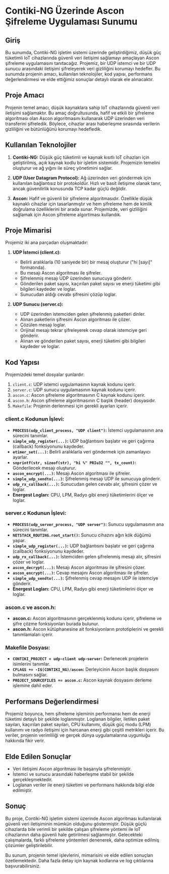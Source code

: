 # Contiki-NG Üzerinde Ascon Şifreleme Uygulaması Sunumu

## Giriş

Bu sunumda, Contiki-NG işletim sistemi üzerinde geliştirdiğimiz, düşük güç tüketimli IoT cihazlarında güvenli veri iletişimi sağlamayı amaçlayan Ascon şifreleme uygulamasını tanıtacağız. Projemiz, bir UDP istemci ve bir UDP sunucu arasındaki iletişimi şifreleyerek veri gizliliğini korumayı hedefler. Bu sunumda projenin amacı, kullanılan teknolojiler, kod yapısı, performans değerlendirmesi ve elde ettiğimiz sonuçlar detaylı olarak ele alınacaktır.

## Proje Amacı

Projenin temel amacı, düşük kaynaklara sahip IoT cihazlarında güvenli veri iletişimi sağlamaktır. Bu amaç doğrultusunda, hafif ve etkili bir şifreleme algoritması olan Ascon algoritmasını kullanarak UDP üzerinden veri transferini şifreledik. Böylece, cihazlar arası haberleşme sırasında verilerin gizliliğini ve bütünlüğünü korumayı hedefledik.

## Kullanılan Teknolojiler

1.  **Contiki-NG:** Düşük güç tüketimli ve kaynak kısıtlı IoT cihazları için geliştirilmiş, açık kaynak kodlu bir işletim sistemidir. Projemizin temelini oluşturur ve ağ yığını ile süreç yönetimini sağlar.

2.  **UDP (User Datagram Protocol):** Ağ üzerinden veri göndermek için kullanılan bağlantısız bir protokoldür. Hızlı ve basit iletişime olanak tanır, ancak güvenilirlik konusunda TCP kadar güçlü değildir.

3.  **Ascon:** Hafif ve güvenli bir şifreleme algoritmasıdır. Özellikle düşük kaynaklı cihazlar için tasarlanmıştır ve hem şifreleme hem de kimlik doğrulama özelliklerini bir arada sunar. Projemizde, veri gizliliğini sağlamak için Ascon şifreleme algortiması kullandık.

## Proje Mimarisi

Projemiz iki ana parçadan oluşmaktadır:

1.  **UDP İstemci (client.c):**
    *   Belirli aralıklarla (10 saniyede bir) bir mesaj oluşturur ("hi [sayı]" formatında).
    *   Bu mesajı Ascon algoritması ile şifreler.
    *   Şifrelenmiş mesajı UDP üzerinden sunucuya gönderir.
    *   Gönderilen paket sayısı, kaçırılan paket sayısı ve enerji tüketimi gibi bilgileri kaydeder ve loglar.
    *   Sunucudan aldığı cevabı şifresini çözüp loglar.
    
2.  **UDP Sunucu (server.c):**
    *   UDP üzerinden istemciden gelen şifrelenmiş paketleri dinler.
    *   Alınan paketlerin şifresini Ascon algoritması ile çözer.
    *   Çözülen mesajı loglar.
    *   Orijinal mesajı tekrar şifreleyerek cevap olarak istemciye geri gönderir.
    *   Alınan ve gönderilen paket sayısı, enerji tüketimi gibi bilgileri kaydeder ve loglar.

## Kod Yapısı

Projemizdeki temel dosyalar şunlardır:

1.  `client.c`: UDP istemci uygulamasının kaynak kodunu içerir.
2.  `server.c`: UDP sunucu uygulamasının kaynak kodunu içerir.
3. `ascon.c`: Ascon şifreleme algoritmasının C kaynak kodunu içerir.
4. `ascon.h`: Ascon şifreleme algoritmasının C başlık (header) dosyasıdır.
5. `Makefile`: Projenin derlenmesi için gerekli ayarları içerir.

### client.c Kodunun İşlevi:

*   **`PROCESS(udp_client_process, "UDP client")`:** İstemci uygulamasının ana sürecini tanımlar.
*   **`simple_udp_register(...)`:** UDP bağlantısını başlatır ve geri çağırma (callback) fonksiyonunu kaydeder.
*   **`etimer_set(...)`:** Belirli aralıklarla veri göndermek için zamanlayıcı ayarlar.
*   **`snprintf(str, sizeof(str), "hi %" PRIu32 "", tx_count)`:** Gönderilecek mesajı oluşturur.
*   **`ascon_encrypt(...)`:** Mesajı Ascon algoritması ile şifreler.
*   **`simple_udp_sendto(...)`:** Şifrelenmiş mesajı UDP ile sunucuya gönderir.
*   **`udp_rx_callback(...)`:** Sunucudan gelen cevabı alır, şifresini çözer ve loglar.
*   **Energest Logları:** CPU, LPM, Radyo gibi enerji tüketimlerini ölçer ve loglar.

### server.c Kodunun İşlevi:

*   **`PROCESS(udp_server_process, "UDP server")`:** Sunucu uygulamasının ana sürecini tanımlar.
*   **`NETSTACK_ROUTING.root_start()`:** Sunucu cihazını ağın kök düğümü yapar.
*   **`simple_udp_register(...)`:** UDP bağlantısını başlatır ve geri çağırma (callback) fonksiyonunu kaydeder.
*   **`udp_rx_callback(...)`:** İstemciden gelen şifrelenmiş mesajı alır, şifresini çözer ve loglar.
*   **`ascon_decrypt(...)`:** Mesajı Ascon algoritması ile şifresini çözer.
*   **`ascon_encrypt(...)`:** Cevap mesajını Ascon algoritması ile şifreler.
*   **`simple_udp_sendto(...)`:** Şifrelenmiş cevap mesajını UDP ile istemciye gönderir.
*   **Energest Logları:** CPU, LPM, Radyo gibi enerji tüketimlerini ölçer ve loglar.

### ascon.c ve ascon.h:
*   **ascon.c:** Ascon algoritmasının gerçeklenmiş kodunu içerir, şifreleme ve şifre çözme fonksiyonları burada bulunur.
*   **ascon.h:** Ascon kütüphanesine ait fonksiyonların prototiplerini ve gerekli tanımlamaları içerir.

### Makefile Dosyası:

*   **`CONTIKI_PROJECT = udp-client udp-server`:** Derlenecek projelerin isimlerini tanımlar.
*   **`CFLAGS += -I$(CONTIKI_NG)/ascon`:** Derleyicinin Ascon başlık dosyasını bulmasını sağlar.
*   **`PROJECT_SOURCEFILES += ascon.c`:** Ascon kaynak dosyasını derleme işlemine dahil eder.

## Performans Değerlendirmesi

Projemiz boyunca, hem şifreleme işleminin performansı hem de enerji tüketimi detaylı bir şekilde loglanmıştır. Loglanan bilgiler, iletilen paket sayıları, kaçırılan paket sayıları, CPU kullanımı, düşük güç modu (LPM) kullanımı ve radyo iletişimi için harcanan enerji gibi çeşitli metrikleri içerir. Bu veriler, projenin verimliliği ve gerçek dünya uygulamalarına uygunluğu hakkında fikir verir.

## Elde Edilen Sonuçlar

*   Veri iletişimi Ascon algoritması ile başarıyla şifrelenmiştir.
*   İstemci ve sunucu arasındaki haberleşme stabil bir şekilde gerçekleşmektedir.
*   Loglanan veriler ile enerji tüketimi ve performans hakkında bilgi elde edilmiştir.

## Sonuç

Bu proje, Contiki-NG işletim sistemi üzerinde Ascon algoritması kullanılarak güvenli veri iletişiminin mümkün olduğunu göstermiştir. Düşük güçlü cihazlarda bile verimli bir şekilde çalışan şifreleme yöntemi ile IoT cihazlarının daha güvenli hale getirilmesi sağlanmıştır. Gelecekteki çalışmalarda, farklı şifreleme yöntemleri denenerek, daha optimize edilmiş çözümler geliştirilebilir.

Bu sunum, projenin temel işlevlerini, mimarisini ve elde edilen sonuçları özetlemektedir. Daha fazla detay için kaynak kodlarına ve log çıktılarına başvurabilirsiniz.
